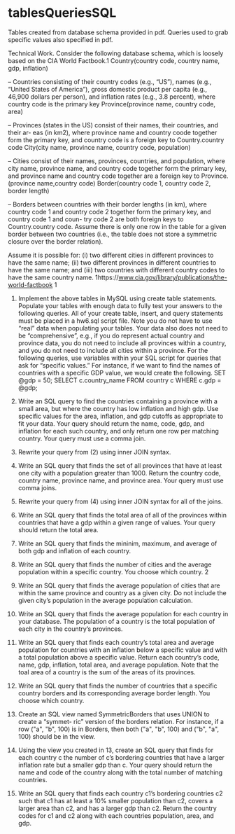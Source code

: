 # tablesQueriesSQL
Tables created from database schema provided in pdf. Queries used to grab specific values also specified in pdf.

Technical Work. Consider the following database schema, which is loosely based on the CIA World Factbook.1
Country(country code, country name, gdp, inflation)

– Countries consisting of their country codes (e.g., “US”), names (e.g., “United States of America”), gross domestic product per capita (e.g., 46,900 dollars per person), and inflation rates (e.g., 3.8 percent), where country code is the primary key
Province(province name, country code, area)

– Provinces (states in the US) consist of their names, their countries, and their ar- eas (in km2), where province name and country coode together form the primary key, and country code is a foreign key to Country.country code
City(city name, province name, country code, population)

– Cities consist of their names, provinces, countries, and population, where city name, province name, and country code together form the primary key, and province name and country code together are a foreign key to Province.(province name,country code)
Border(country code 1, country code 2, border length)

– Borders between countries with their border lengths (in km), where country code 1 and country code 2 together form the primary key, and country code 1 and coun- try code 2 are both foreign keys to Country.country code. Assume there is only one row in the table for a given border between two countries (i.e., the table does not store a symmetric closure over the border relation).

Assume it is possible for: (i) two different cities in different provinces to have the same name; (ii) two different provinces in different countries to have the same name; and (iii) two countries with different country codes to have the same country name.
1https://www.cia.gov/library/publications/the-world-factbook 1
      
1. Implement the above tables in MySQL using create table statements. Populate your tables with enough data to fully test your answers to the following queries. All of your create table, insert, and query statements must be placed in a hw6.sql script file. Note you do not have to use “real” data when populating your tables. Your data also does not need to be “comprehensive”, e.g., if you do represent actual country and province data, you do not need to include all provinces within a country, and you do not need to include all cities within a province.
For the following queries, use variables within your SQL script for queries that ask for “specific values.” For instance, if we want to find the names of countries with a specific GDP value, we would create the following.
   SET @gdp = 50;
   SELECT c.country_name
   FROM   country c
   WHERE  c.gdp = @gdp;
2. Write an SQL query to find the countries containing a province with a small area, but where the country has low inflation and high gdp. Use specific values for the area, inflation, and gdp cutoffs as appropriate to fit your data. Your query should return the name, code, gdp, and inflation for each such country, and only return one row per matching country. Your query must use a comma join.
3. Rewrite your query from (2) using inner JOIN syntax.
4. Write an SQL query that finds the set of all provinces that have at least one city with a population greater than 1000. Return the country code, country name, province name, and province area. Your query must use comma joins.
5. Rewrite your query from (4) using inner JOIN syntax for all of the joins.
6. Write an SQL query that finds the total area of all of the provinces within countries that have a gdp within a given range of values. Your query should return the total area.
7. Write an SQL query that finds the mininim, maximum, and average of both gdp and inflation of each country.
8. Write an SQL query that finds the number of cities and the average population within a specific country. You choose which country.
2

9. Write an SQL query that finds the average population of cities that are within the same province and country as a given city. Do not include the given city’s population in the average population calculation.
10. Write an SQL query that finds the average population for each country in your database. The population of a country is the total population of each city in the country’s provinces.
11. Write an SQL query that finds each country’s total area and average population for countries with an inflation below a specific value and with a total population above a specific value. Return each country’s code, name, gdp, inflation, total area, and average population. Note that the toal area of a country is the sum of the areas of its provinces.
12. Write an SQL query that finds the number of countries that a specific country borders and its corresponding average border length. You choose which country.
13. Create an SQL view named SymmetricBorders that uses UNION to create a “symmet- ric” version of the borders relation. For instance, if a row ("a", "b", 100) is in Borders, then both ("a", "b", 100) and ("b", "a", 100) should be in the view.
14. Using the view you created in 13, create an SQL query that finds for each country c the number of c’s bordering countries that have a larger inflation rate but a smaller gdp than c. Your query should return the name and code of the country along with the total number of matching countries.
15. Write an SQL query that finds each country c1’s bordering countries c2 such that c1 has at least a 10% smaller population than c2, covers a larger area than c2, and has a larger gdp than c2. Return the country codes for c1 and c2 along with each countries population, area, and gdp.
